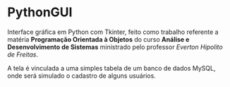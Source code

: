 # PythonGUI
Interface gráfica em Python com Tkinter, feito como trabalho referente a matéria **Programação Orientada à Objetos** do curso **Análise e Desenvolvimento de Sistemas** ministrado pelo professor *Everton Hipolito de Freitas*.

A tela é vinculada a uma simples tabela de um banco de dados MySQL, onde será simulado o cadastro de alguns usuários.